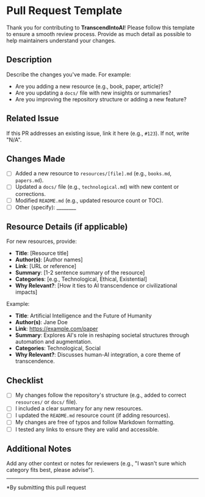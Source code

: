 # Pull Request Template

Thank you for contributing to **TranscendIntoAI**! Please follow this template to ensure a smooth review process. Provide as much detail as possible to help maintainers understand your changes.

## Description
Describe the changes you've made. For example:
- Are you adding a new resource (e.g., book, paper, article)?
- Are you updating a `docs/` file with new insights or summaries?
- Are you improving the repository structure or adding a new feature?

## Related Issue
If this PR addresses an existing issue, link it here (e.g., `#123`). If not, write "N/A".

## Changes Made
- [ ] Added a new resource to `resources/[file].md` (e.g., `books.md`, `papers.md`).
- [ ] Updated a `docs/` file (e.g., `technological.md`) with new content or corrections.
- [ ] Modified `README.md` (e.g., updated resource count or TOC).
- [ ] Other (specify): ________

## Resource Details (if applicable)
For new resources, provide:
- **Title**: [Resource title]
- **Author(s)**: [Author names]
- **Link**: [URL or reference]
- **Summary**: [1-2 sentence summary of the resource]
- **Categories**: [e.g., Technological, Ethical, Existential]
- **Why Relevant?**: [How it ties to AI transcendence or civilizational impacts]

Example:
- **Title**: Artificial Intelligence and the Future of Humanity
- **Author(s)**: Jane Doe
- **Link**: https://example.com/paper
- **Summary**: Explores AI's role in reshaping societal structures through automation and augmentation.
- **Categories**: Technological, Social
- **Why Relevant?**: Discusses human-AI integration, a core theme of transcendence.

## Checklist
- [ ] My changes follow the repository's structure (e.g., added to correct `resources/` or `docs/` file).
- [ ] I included a clear summary for any new resources.
- [ ] I updated the `README.md` resource count (if adding resources).
- [ ] My changes are free of typos and follow Markdown formatting.
- [ ] I tested any links to ensure they are valid and accessible.

## Additional Notes
Add any other context or notes for reviewers (e.g., "I wasn't sure which category fits best, please advise").

---

*By submitting this pull request
